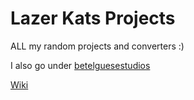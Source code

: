 # Lazer Kats Projects
ALL my random projects and converters :)

I also go under [betelguesestudios](https://github.com/betelguesestudios)

[Wiki](https://github.com/lazerkatsweirdstuff/lazerkatsprojects/wiki)

